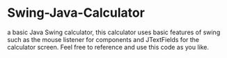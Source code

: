 Swing-Java-Calculator
=====================
a basic Java Swing calculator, this calculator uses basic features of swing such as 
the mouse listener for components and JTextFields for the calculator screen. Feel free to reference and 
use this code as you like.
